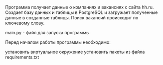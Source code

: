 

Программа получает данные о компаниях и вакансиях с сайта hh.ru. Cоздает базу данных и таблицы в PostgreSQL и загружает полученные данные в созданные таблицы. Поиск вакансий происходит по ключевому слову.

main.py - файл для запуска программы 

Перед началом работы программы необходимо:

установить виртуальное окружение установить пакеты из файла requirements.txt 

